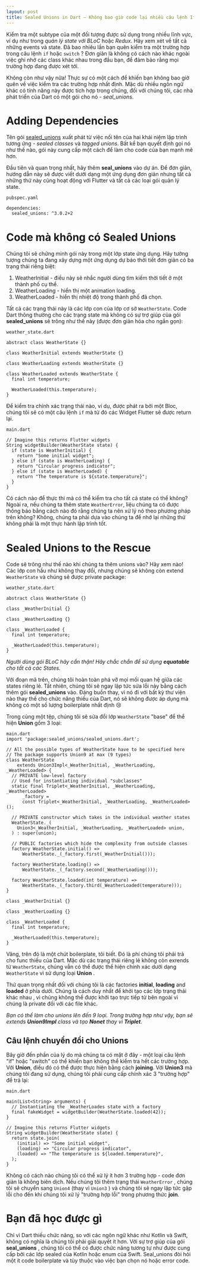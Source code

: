 ```yaml
---
layout: post
title: Sealed Unions in Dart – Không bao giờ code lại nhiều câu lệnh If
---
```


Kiểm tra một subtype của một đối tượng được sử dụng trong nhiều lĩnh vực, ví dụ như trong *quản lý state với BLoC*  hoặc  *Redux*. Hãy xem xét về tất cả những events và state. Đã bao nhiêu lần bạn quên kiểm tra một trường hợp trong câu lệnh `if`  hoặc  `switch` ? Đơn giản là không có cách nào khác ngoài việc ghi nhớ các class khác nhau trong đầu bạn, để đảm bảo rằng mọi trường hợp đang được xét tới. 

Không còn như vậy nữa! Thực sự  có  một cách để khiến bạn  không bao giờ  quên về việc kiểm tra các trường hợp nhất định. Mặc dù nhiều ngôn ngữ khác có tính năng này được tích hợp trong chúng, đối với chúng tôi, các nhà phát triển của Dart có một gói cho nó -  *seal_unions*.


# Adding Dependencies

Tên gói [sealed_unions](https://pub.dev/packages/sealed_unions) xuất phát từ việc nối tên của hai khái niệm lập trình tương ứng - *sealed classes* và *tagged unions*. Bất kể bạn quyết định gọi nó như thế nào, gói này cung cấp một cách để làm cho code của bạn mạnh mẽ hơn.

Đầu tiên và quan trọng nhất, hãy thêm **seal_unions** vào dự án. Để đơn giản, hướng dẫn này sẽ được viết dưới dạng một ứng dụng đơn giản nhưng tất cả những thứ này cũng hoạt động với Flutter và tất cả các loại gói quản lý state.

```
pubspec.yaml
```
```
dependencies:
  sealed_unions: ^3.0.2+2
```

# Code mà không có Sealed Unions

Chúng tôi sẽ chứng minh gói này trong một lớp state ứng dụng. Hãy tưởng tượng chúng ta đang xây dựng một ứng dụng dự báo thời tiết đơn giản có ba trạng thái riêng biệt:

1. WeatherInitial  - điều này sẽ nhắc người dùng tìm kiếm thời tiết ở một thành phố cụ thể.
2. WeatherLoading  - hiển thị một animation loading.
3. WeatherLoaded  - hiển thị nhiệt độ trong thành phố đã chọn.

Tất cả các trạng thái này là các  lớp con của  lớp cơ sở `WeatherState`. Code Dart thông thường cho các trạng state mà không có sự trợ giúp của  gói **sealed_unions** sẽ trông như thế này (được đơn giản hóa cho ngắn gọn):

```
weather_state.dart
```
```
abstract class WeatherState {}

class WeatherInitial extends WeatherState {}

class WeatherLoading extends WeatherState {}

class WeatherLoaded extends WeatherState {
  final int temperature;

  WeatherLoaded(this.temperature);
}
```

Để kiểm tra chính xác trạng thái nào, ví dụ, được phát ra bởi một Bloc, chúng tôi sẽ có một câu lệnh `if` mà từ đó các Widget Flutter sẽ được return lại.

```
main.dart
```
```
// Imagine this returns Flutter widgets
String widgetBuilder(WeatherState state) {
  if (state is WeatherInitial) {
    return "Some initial widget";
  } else if (state is WeatherLoading) {
    return "Circular progress indicator";
  } else if (state is WeatherLoaded) {
    return "The temperature is ${state.temperature}";
  }
}
```

Có cách nào để thực thi mà có thể kiểm tra cho tất cả state có thể không? Ngoài ra, nếu chúng ta thêm state `WeatherError`, liệu chúng ta có được thông báo bằng cách nào đó rằng chúng ta nên xử lý nó theo phương pháp trên không? Không, chúng ta phải dựa vào chúng ta để nhớ lại những thứ không phải là một thực hành lập trình tốt.

# Sealed Unions to the Rescue

Code sẽ trông như thế nào khi chúng ta thêm unions vào? Hãy xem nào! Các lớp con hầu như không thay đổi, nhưng chúng sẽ không còn extend `WeatherState` và chúng sẽ được private package:

```
weather_state.dart
```
```
abstract class WeatherState {}

class _WeatherInitial {}

class _WeatherLoading {}

class _WeatherLoaded {
  final int temperature;

  _WeatherLoaded(this.temperature);
}
```

*Người dùng gói BLoC hãy cẩn thận! Hãy chắc chắn để sử dụng **equatable** cho tất cả các States.*

Với đoạn mã trên, chúng tôi hoàn toàn phá vỡ mọi mối quan hệ giữa các states riêng lẻ. Tất nhiên, chúng tôi sẽ ngay lập tức sửa lỗi này bằng cách thêm gói **sealed_unions** vào. Đáng buồn thay, vì nó đi với bất kỳ thư viện nào thay thế cho chức năng thiếu của Dart, nó sẽ không được áp dụng mà không có một số lượng boilerplate nhất định 😢

Trong cùng một tệp, chúng tôi sẽ sửa đổi lớp `WeatherState` "base" để thể hiện **Union** gồm 3 loại:

```
main.dart
import 'package:sealed_unions/sealed_unions.dart';

// All the possible types of WeatherState have to be specified here
// The package supports Union9 at max (9 types)
class WeatherState
    extends Union3Impl<_WeatherInitial, _WeatherLoading, _WeatherLoaded> {
  // PRIVATE low-level factory
  // Used for instantiating individual "subclasses"
  static final Triplet<_WeatherInitial, _WeatherLoading, _WeatherLoaded>
      _factory =
      const Triplet<_WeatherInitial, _WeatherLoading, _WeatherLoaded>();

  // PRIVATE constructor which takes in the individual weather states
  WeatherState._(
    Union3<_WeatherInitial, _WeatherLoading, _WeatherLoaded> union,
  ) : super(union);

  // PUBLIC factories which hide the complexity from outside classes
  factory WeatherState.initial() =>
      WeatherState._(_factory.first(_WeatherInitial()));

  factory WeatherState.loading() =>
      WeatherState._(_factory.second(_WeatherLoading()));

  factory WeatherState.loaded(int temperature) =>
      WeatherState._(_factory.third(_WeatherLoaded(temperature)));
}

class _WeatherInitial {}

class _WeatherLoading {}

class _WeatherLoaded {
  final int temperature;

  _WeatherLoaded(this.temperature);
}
```

Vâng, trên đó là một chút boilerplate, tôi biết. Đó là phí chúng tôi phải trả cho func thiếu của Dart. Mặc dù các trạng thái riêng lẻ không còn exrends từ `WeatherState`, chúng vẫn có thể được thể hiện chính xác dưới dạng `WeatherState` vì sử dụng loại **Union** .

Thứ quan trọng nhất đối với chúng tôi là các factories **initial**, **loading** and **loaded** ở phía dưới. Chúng là cách duy nhất để khởi tạo các lớp trạng thái khác nhau , vì chúng không thể được khởi tạo trực tiếp từ bên ngoài vì chúng là private đối với các file khác.

*Bạn có thể làm cho unions lên đến 9 loại. Trong trường hợp như vậy, bạn sẽ extends **Union9Impl** class  và tạo **Nonet**  thay vì **Triplet***.

## Câu lệnh chuyển đổi cho Unions

Bây giờ đến phần của lý do mà chúng ta có mặt ở đây - một loại câu lệnh "if" hoặc "switch" có thể khiến bạn không thể kiểm tra hết các trường hợp. Với **Union**, điều đó có thể được thực hiện bằng cách **joining**. Với **Union3** mà chúng tôi đang sử dụng, chúng tôi phải cung cấp chính xác 3 "trường hợp" để trả lại:

```
main.dart
```
```
main(List<String> arguments) {
  // Instantiating the _WeatherLoades state with a factory
  final fakeWidget = widgetBuilder(WeatherState.loaded(42));
}

// Imagine this returns Flutter widgets
String widgetBuilder(WeatherState state) {
  return state.join(
    (initial) => "Some initial widget",
    (loading) => "Circular progress indicator",
    (loaded) => "The temperature is ${loaded.temperature}",
  );
}
```

Không có cách nào chúng tôi có thể xử lý ít hơn 3 trường hợp - code đơn giản là không biên dịch. Nếu chúng tôi thêm trạng thái `WeatherError` , chúng tôi sẽ chuyển sang `Union4`  (thay vì `Union3` ) và chúng tôi sẽ ngay lập tức gặp lỗi cho đến khi chúng tôi xử lý "trường hợp lỗi" trong phương thức **join**.

# Bạn đã học được gì

Chỉ vì Dart thiếu chức năng, so với các ngôn ngữ khác như Kotlin và Swift, không có nghĩa là chúng tôi phải giải quyết ít hơn. Với sự trợ giúp của  gói **seal_unions** , chúng tôi có thể có được chức năng tương tự như được cung cấp bởi  các lớp sealed của Kotlin hoặc enum của Swift. Seal_unions đòi hỏi một ít code boilerplate và tùy thuộc vào việc bạn chọn nó hoặc error code.
